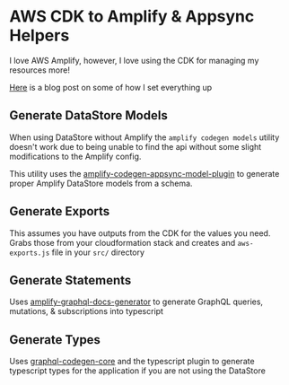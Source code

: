 # AWS CDK to Amplify & Appsync Helpers

I love AWS Amplify, however, I love using the CDK for managing my resources more! 

[Here](https://www.trek10.com/blog/appsync-with-the-aws-cloud-development-kit) is a blog post on some of how I set everything up

## Generate DataStore Models

When using DataStore without Amplify the `amplify codegen models` utility doesn't work due to being unable to find the api without some slight modifications to the Amplify config. 

This utility uses the [amplify-codegen-appsync-model-plugin](https://github.com/aws-amplify/amplify-cli/tree/master/packages/amplify-codegen-appsync-model-plugin) to generate proper Amplify DataStore models from a schema. 

## Generate Exports

This assumes you have outputs from the CDK for the values you need. Grabs those from your cloudformation stack and creates and `aws-exports.js` file in your `src/` directory

## Generate Statements

Uses [amplify-graphql-docs-generator](https://github.com/aws-amplify/amplify-cli/tree/master/packages/amplify-graphql-docs-generator) to generate GraphQL queries, mutations, & subscriptions into typescript

## Generate Types

Uses [graphql-codegen-core](https://github.com/dotansimha/graphql-code-generator/tree/master/packages/graphql-codegen-core) and the typescript plugin to generate typescript types for the application if you are not using the DataStore